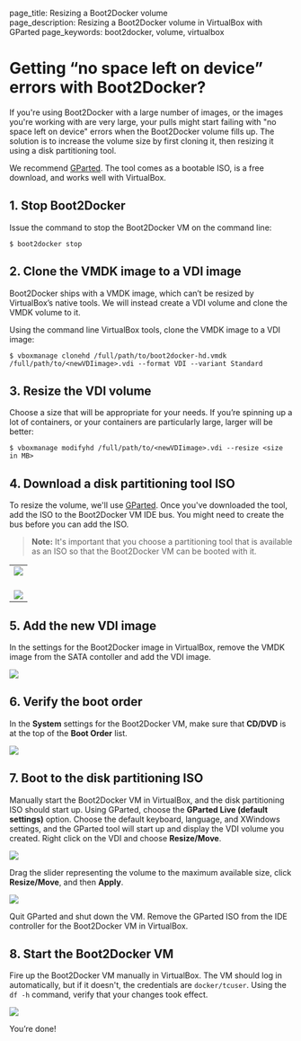 page_title: Resizing a Boot2Docker volume	
page_description: Resizing a Boot2Docker volume in VirtualBox with GParted
page_keywords: boot2docker, volume, virtualbox

# Getting “no space left on device” errors with Boot2Docker?

If you're using Boot2Docker with a large number of images, or the images you're
working with are very large, your pulls might start failing with "no space left 
on device" errors when the Boot2Docker volume fills up. The solution is to 
increase the volume size by first cloning it, then resizing it using a disk 
partitioning tool. 

We recommend [GParted](http://gparted.sourceforge.net/download.php/index.php).
The tool comes as a bootable ISO, is a free download, and works well with 
VirtualBox.

## 1. Stop Boot2Docker

Issue the command to stop the Boot2Docker VM on the command line:

    $ boot2docker stop

## 2. Clone the VMDK image to a VDI image

Boot2Docker ships with a VMDK image, which can’t be resized by VirtualBox’s 
native tools. We will instead create a VDI volume and clone the VMDK volume to 
it. 

Using the command line VirtualBox tools, clone the VMDK image to a VDI image:

    $ vboxmanage clonehd /full/path/to/boot2docker-hd.vmdk /full/path/to/<newVDIimage>.vdi --format VDI --variant Standard

## 3. Resize the VDI volume

Choose a size that will be appropriate for your needs. If you’re spinning up a 
lot of containers, or your containers are particularly large, larger will be 
better:

    $ vboxmanage modifyhd /full/path/to/<newVDIimage>.vdi --resize <size in MB>

## 4. Download a disk partitioning tool ISO 

To resize the volume, we'll use [GParted](http://gparted.sourceforge.net/download.php/). 
Once you've downloaded the tool, add the ISO to the Boot2Docker VM IDE bus. 
You might need to create the bus before you can add the ISO. 

> **Note:** 
> It's important that you choose a partitioning tool that is available as an ISO so 
> that the Boot2Docker VM can be booted with it.

<table>
	<tr>
		<td><img src="/articles/b2d_volume_images/add_new_controller.png"><br><br></td>
	</tr>
	<tr>
		<td><img src="/articles/b2d_volume_images/add_cd.png"></td>
	</tr>
</table>

## 5. Add the new VDI image 

In the settings for the Boot2Docker image in VirtualBox, remove the VMDK image 
from the SATA contoller and add the VDI image.

<img src="/articles/b2d_volume_images/add_volume.png">

## 6. Verify the boot order

In the **System** settings for the Boot2Docker VM, make sure that **CD/DVD** is 
at the top of the **Boot Order** list.

<img src="/articles/b2d_volume_images/boot_order.png">

## 7. Boot to the disk partitioning ISO

Manually start the Boot2Docker VM in VirtualBox, and the disk partitioning ISO 
should start up. Using GParted, choose the **GParted Live (default settings)** 
option. Choose the default keyboard, language, and XWindows settings, and the 
GParted tool will start up and display the VDI volume you created. Right click 
on the VDI and choose **Resize/Move**. 

<img src="/articles/b2d_volume_images/gparted.png">

Drag the slider representing the volume to the maximum available size, click 
**Resize/Move**, and then **Apply**. 

<img src="/articles/b2d_volume_images/gparted2.png">

Quit GParted and shut down the VM. Remove the GParted ISO from the IDE controller 
for the Boot2Docker VM in VirtualBox.

## 8. Start the Boot2Docker VM 

Fire up the Boot2Docker VM manually in VirtualBox. The VM should log in 
automatically, but if it doesn't, the credentials are `docker/tcuser`. Using 
the `df -h` command, verify that your changes took effect.

<img src="/articles/b2d_volume_images/verify.png">

You’re done!

